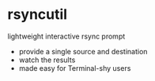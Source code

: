 # rsyncutil
lightweight interactive rsync prompt
- provide a single source and destination
- watch the results
- made easy for Terminal-shy users
